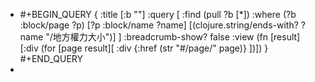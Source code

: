 - #+BEGIN_QUERY
  {
  :title [:b ""]
  :query [
   :find (pull ?b [*])
         :where
         (?b :block/page ?p)
         [?p :block/name ?name]
         [(clojure.string/ends-with? ?name "/地方權力大小")]
  ]
  :breadcrumb-show? false
  :view (fn [result]
         [:div
          (for [page result][
  :div {:href (str "#/page/" page)} 
  ])])
  }
  #+END_QUERY
-